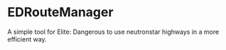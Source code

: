 # EDRouteManager
A simple tool for Elite: Dangerous to use neutronstar highways in a more efficient way.
